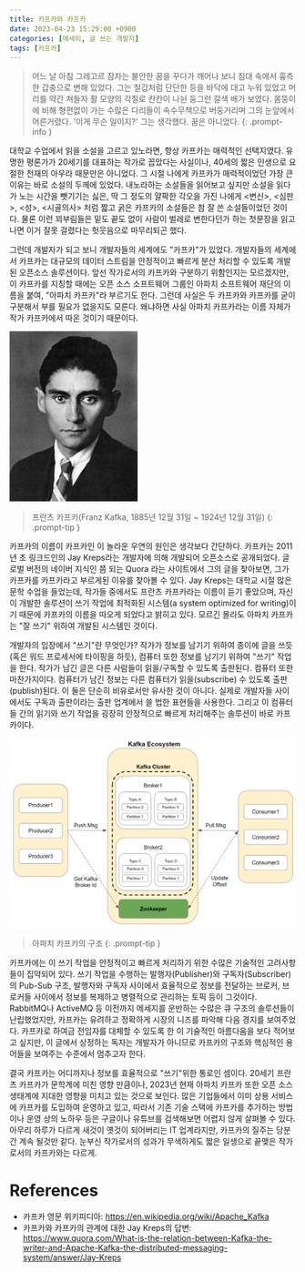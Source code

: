 ```yaml
---
title: 카프카와 카프카
date: 2023-04-23 15:29:00 +0900
categories: [에세이, 글 쓰는 개발자]
tags: [카프카]
---
```


> 어느 날 아침 그레고르 잠자는 불안한 꿈을 꾸다가 깨어나 보니 침대 속에서 흉측한 갑충으로 변해 있었다. 그는 철갑처럼 단단한 등을 바닥에 대고 누워 있었고 머리를 약간 쳐들자 활 모양의 각질로 칸칸이 나뉜 둥그런 갈색 배가 보였다. 몸뚱이에 비해 형편없이 가는 수많은 다리들이 속수무책으로 버둥거리며 그의 눈앞에서 어른거렸다. '이게 무슨 일이지?' 그는 생각했다. 꿈은 아니었다.
{: .prompt-info }

대학교 수업에서 읽을 소설을 고르고 있노라면, 항상 카프카는 매력적인 선택지였다. 유명한 평론가가 20세기를 대표하는 작가로 꼽았다는 사실이나, 40세의 짧은 인생으로 요절한 천재의 아우라 때문만은 아니었다. 그 시절 나에게 카프카가 매력적이었던 가장 큰 이유는 바로 소설의 두께에 있었다. 내노라하는 소설들을 읽어보고 싶지만 소설을 읽다가 노는 시간을 뺏기기는 싫은, 딱 그 정도의 얄팍한 각오을 가진 나에게 <변신>, <심판>, <성>, <시골의사> 처럼 짧고 굵은 카프카의 소설들은 참 잘 쓴 소설들이었던 것이다. 물론 이런 꾀부림들은 밑도 끝도 없이 사람이 벌레로 변한다던가 하는 첫문장을 읽고 나면 이거 잘못 걸렸다는 헛웃음으로 마무리되곤 했다.

그런데 개발자가 되고 보니 개발자들의 세계에도 "카프카"가 있었다. 개발자들의 세계에서 카프카는 대규모의 데이터 스트림을 안정적이고 빠르게 분산 처리할 수 있도록 개발된 오픈소스 솔루션이다. 앞선 작가로서의 카프카와 구분하기 위함인지는 모르겠지만, 이 카프카를 지칭할 때에는 오픈 소스 소프트웨어 그룹인 아파치 소프트웨어 재단의 이름을 붙여, "아파치 카프카"라 부르기도 한다. 그런데 사실은 두 카프카와 카프카를 굳이 구분해서 부를 필요가 없을지도 모른다. 왜냐하면 사실 아파치 카프카라는 이름 자체가 작가 카프카에서 따온 것이기 때문이다.

![](/assets/img/kafka-writer.jpg)

> 프란츠 카프카(Franz Kafka, 1885년 12월 31일 ~ 1924년 12월 31일)
{: .prompt-tip }

카프카의 이름이 카프카인 이 놀라운 우연의 원인은 생각보다 간단하다. 카프카는 2011년 초 링크드인의 Jay Kreps라는 개발자에 의해 개발되어 오픈소스로 공개되었다. 글로벌 버전의 네이버 지식인 쯤 되는 Quora 라는 사이트에서 그의 글을 찾아보면, 그가 카프카를 카프카라고 부르게된 이유를 찾아볼 수 있다. Jay Kreps는 대학교 시절 많은 문학 수업을 들었는데, 작가들 중에서도 프란츠 카프카라는 이름이 듣기 좋았으며, 자신이 개발한 솔루션이 쓰기 작업에 최적화된 시스템(a system optimized for writing)이기 때문에 카프카의 이름을 따오게 되었다고 밝히고 있다. 모르긴 몰라도 아파치 카프카는 "잘 쓰기" 위하여 개발된 시스템인 것이다. 

개발자의 입장에서 "쓰기"란 무엇인가? 작가가 정보를 남기기 위하여 종이에 글을 쓰듯(혹은 워드 프로세서에 타이핑을 하듯), 컴퓨터 또한 정보를 남기기 위하여 "쓰기" 작업을 한다. 작가가 남긴 글은 다른 사람들이 읽을/구독할 수 있도록 출판된다. 컴퓨터 또한 마찬가지이다. 컴퓨터가 남긴 정보는 다른 컴퓨터가 읽을(subscribe) 수 있도록 출판(publish)된다. 이 둘은 단순히 비유로서만 유사한 것이 아니다. 실제로 개발자들 사이에서도 구독과 출판이라는 출판 업계에서 쓸 법한 표현들을 사용한다. 그리고 이 컴퓨터들 간의 읽기와 쓰기 작업을 굉장히 안정적으로 빠르게 처리해주는 솔루션이 바로 카프카이다. 

![](/assets/img/apache-kafka.png)

> 아파치 카프카의 구조
{: .prompt-tip }

카프카에는 이 쓰기 작업을 안정적이고 빠르게 처리하기 위한 수많은 기술적인 고려사항들이 집약되어 있다. 쓰기 작업을 수행하는 발행자(Publisher)와 구독자(Subscriber)의 Pub-Sub 구조, 발행자와 구독자 사이에서 효율적으로 정보를 전달하는 브로커, 브로커들 사이에서 정보를 복제하고 병렬적으로 관리하는 토픽 등이 그것이다. RabbitMQ나 ActiveMQ 등 이전까지 메세지를 운반하는 수많은 큐 구조의 솔루션들이 난립했었지만, 카프카는 유려하고 정확하게 시장의 니즈를 파악해 다음 경지를 보여주었다. 카프카로 하여금 전임자를 대체할 수 있도록 한 이 기술적인 아름다움을 보다 적어보고 싶지만, 이 글에서 상정하는 독자는 개발자가 아니므로 카프카의 구조와 핵심적인 용어들을 보여주는 수준에서 멈추고자 한다.

결국 카프카는 어디까지나 정보를 효율적으로 "쓰기"위한 통로인 셈이다. 20세기 프란츠 카프카가 문학계에 미친 영향 만큼이나, 2023년 현재 아파치 카프카 또한 오픈 소스 생태계에 지대한 영향을 미치고 있는 것으로 보인다. 많은 기업들에서 이미 상용 서비스에 카프카를 도입하여 운영하고 있고, 따라서 기존 기술 스택에 카프카를 추가하는 방법이나 운영 상의 노하우 등은 구글이나 유튜브를 검색해보면 어렵지 않게 살펴볼 수 있다. 아무리 하루가 다르게 새것이 옛것이 되어버리는 IT 업계라지만, 카프카의 질주는 당분간 계속 될것만 같다. 눈부신 작가로서의 성과가 무색하게도 짧은 일생으로 끝맺은 작가로서의 카프카와는 다르게. 
 
# References
- 카프카 영문 위키피디아: https://en.wikipedia.org/wiki/Apache_Kafka
- 카프카와 카프카의 관계에 대한 Jay Kreps의 답변: https://www.quora.com/What-is-the-relation-between-Kafka-the-writer-and-Apache-Kafka-the-distributed-messaging-system/answer/Jay-Kreps